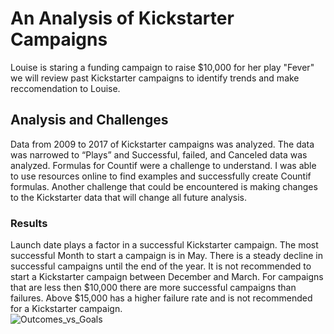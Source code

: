 # An Analysis of Kickstarter Campaigns
Louise is staring a funding campaign to raise $10,000 for her play "Fever" 
we will review past Kickstarter campaigns to identify trends and make reccomendation to Louise.

## Analysis and Challenges
Data from 2009 to 2017 of Kickstarter campaigns was analyzed. The data was narrowed to “Plays” and Successful, failed, and Canceled data was analyzed.
Formulas for Countif were a challenge to understand. I was able to use resources online to find examples and successfully create Countif formulas. Another challenge that could be encountered is making changes to the Kickstarter data that will change all future analysis.       
### Results 
Launch date plays a factor in a successful Kickstarter campaign. The most successful Month to start a campaign is in May. There is a steady decline in successful campaigns until the end of the year. It is not recommended to start a Kickstarter campaign between December and March. For campaigns that are less then $10,000 there are more successful campaigns than failures. Above $15,000 has a higher failure rate and is not recommended for a Kickstarter campaign.        
![Outcomes_vs_Goals](https://user-images.githubusercontent.com/95973377/146471774-eb88cc2e-06e8-41fc-accb-39c4f8fdf33c.png)
